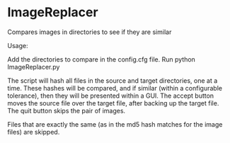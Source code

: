 # ImageReplacer
Compares images in directories to see if they are similar

Usage:

Add the directories to compare in the config.cfg file.
Run python ImageReplacer.py

The script will hash all files in the source and target directories, one at a time. These hashes will be compared, and if similar (within a configurable tolerance), then they will be presented within a GUI. The accept button moves the source file over the target file, after backing up the target file. The quit button skips the pair of images.

Files that are exactly the same (as in the md5 hash matches for the image files) are skipped.

